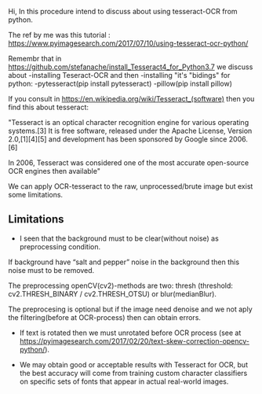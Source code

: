 Hi,
In this procedure intend to discuss about using tesseract-OCR from python.

The ref by me was this tutorial : https://www.pyimagesearch.com/2017/07/10/using-tesseract-ocr-python/

Remembr that in https://github.com/stefanache/install_Tesseract4_for_Python3.7 we discuss about 
   -installing Teseract-OCR and then
   -installing "it's "bidings" for python:
      -pytesseract(pip install pytesseract)
      -pillow(pip install pillow)

If you consult in https://en.wikipedia.org/wiki/Tesseract_(software) then you find this about tesseract:

"Tesseract is an optical character recognition engine for various operating systems.[3] It is free software, released under the Apache License, Version 2.0,[1][4][5] and development has been sponsored by Google since 2006.[6]

In 2006, Tesseract was considered one of the most accurate open-source OCR engines then available"

We can apply OCR-tesseract to the raw, unprocessed/brute image but exist some limitations.

   Limitations
   -----------
   
   - I seen that the background must to be clear(without noise) as preprocessing condition.
   
   If background have “salt and pepper” noise in the background then this noise must to be removed.
   
   The preprocessing openCV(cv2)-methods are two: thresh  (threshold: cv2.THRESH_BINARY  / cv2.THRESH_OTSU) or blur(medianBlur).
   
   The preprocesing is optional but if the image need denoise and we not aply the filtering(before at OCR-process) then can obtain errors.
   
   - If text is rotated then we must unrotated before OCR process
     (see at https://pyimagesearch.com/2017/02/20/text-skew-correction-opencv-python/).
     
   - We may obtain good or acceptable results with Tesseract for OCR, but the best accuracy will come from training custom character classifiers on specific sets of fonts that appear in actual real-world images.
